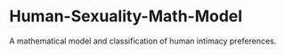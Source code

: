 # Human-Sexuality-Math-Model
A mathematical model and classification of human intimacy preferences.
